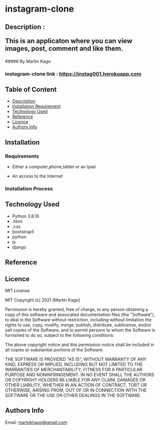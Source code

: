 # instagram-clone

## Description : <p>This is an applicaton where you can view images, post, comment and like them.
 </p>
##### By Martin Kago

### instagram-clone link : https://instag001.herokuapp.com

## Table of Content

- [Description](#description)
- [Installation Requirement](#Installation)
- [Technology Used](#technology-used)
- [Reference](#reference)
- [Licence](#licence)
- [Authors Info](#author-Info)



## Installation

### Requirements

- Either a computer,phone,tablet or an Ipad

- An access to the Internet

### Installation Process

## Technology Used

- Python 3.8.10
- .html
- .css
- bootstrap5
- python
- js
- django

## Reference

## Licence

MIT License

MIT Copyright (c) 2021 [Martin Kago]

Permission is hereby granted, free of charge, to any person obtaining
a copy of this software and associated documentation files (the "Software"),
to deal in the Software without restriction, including without limitation the rights to use,
copy, modify, merge, publish, distribute, sublicense, and/or sell copies of
the Software, and to permit persons to whom the Software is furnished to do so,
subject to the following conditions:

The above copyright notice and this permission notice shall be included in all copies or substantial portions of the Software.

THE SOFTWARE IS PROVIDED "AS IS", WITHOUT WARRANTY OF ANY KIND, EXPRESS OR
IMPLIED, INCLUDING BUT NOT LIMITED TO THE WARRANTIES OF MERCHANTABILITY,
FITNESS FOR A PARTICULAR PURPOSE AND NONINFRINGEMENT. IN NO EVENT SHALL THE
AUTHORS OR COPYRIGHT HOLDERS BE LIABLE FOR ANY CLAIM, DAMAGES OR OTHER
LIABILITY, WHETHER IN AN ACTION OF CONTRACT, TORT OR OTHERWISE, ARISING FROM,
OUT OF OR IN CONNECTION WITH THE SOFTWARE OR THE USE OR OTHER DEALINGS IN THE
SOFTWARE.

## Authors Info

Email: martokhago@gmail.com
